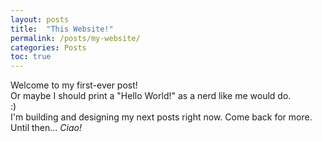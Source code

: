 ```yaml
---
layout: posts
title:  "This Website!"
permalink: /posts/my-website/
categories: Posts
toc: true
---
```


Welcome to my first-ever post!\
Or maybe I should print a "Hello World!" as a nerd like me would do.\
:)\
I'm building and designing my next posts right now. Come back for more.\
Until then... *Ciao!*
